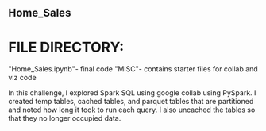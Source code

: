## Home_Sales
# FILE DIRECTORY:
"Home_Sales.ipynb"- final code
"MISC"- contains starter files for collab and viz code

In this challenge, I explored Spark SQL using google collab using PySpark. I created temp tables, cached tables, and parquet tables that are partitioned and noted how long it took to run each query. I also uncached the tables so that they no longer occupied data.
